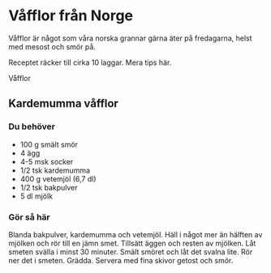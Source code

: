 # Våfflor från Norge

Våfflor är något som våra norska grannar gärna äter på fredagarna, helst med mesost och smör på.

Receptet räcker till cirka 10 laggar. Mera tips här.

Våfflor

## Kardemumma våfflor

### Du behöver
* 100 g smält smör
* 4 ägg
* 4-5 msk socker
* 1/2 tsk kardemumma
* 400 g vetemjöl (6,7 dl)
* 1/2 tsk bakpulver
* 5 dl mjölk

### Gör så här
Blanda bakpulver, kardemumma och vetemjöl. Häll i något mer än hälften av mjölken och rör till en jämn smet. Tillsätt äggen och resten av mjölken. Låt smeten svälla i minst 30 minuter. Smält smöret och låt det svalna lite. Rör ner det i smeten. Grädda. Servera med fina skivor getost och smör.